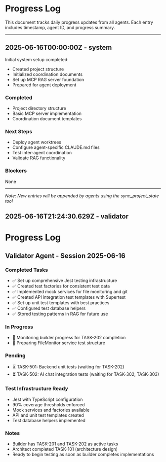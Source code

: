 # Progress Log

This document tracks daily progress updates from all agents. Each entry includes timestamp, agent ID, and progress summary.

---

## 2025-06-16T00:00:00Z - system

Initial system setup completed:
- Created project structure
- Initialized coordination documents
- Set up MCP RAG server foundation
- Prepared for agent deployment

### Completed
- Project directory structure
- Basic MCP server implementation
- Coordination document templates

### Next Steps
- Deploy agent worktrees
- Configure agent-specific CLAUDE.md files
- Test inter-agent coordination
- Validate RAG functionality

### Blockers
None

---

*Note: New entries will be appended by agents using the sync_project_state tool*

## 2025-06-16T21:24:30.629Z - validator
# Progress Log

## Validator Agent - Session 2025-06-16

### Completed Tasks
- ✅ Set up comprehensive Jest testing infrastructure
- ✅ Created test factories for consistent test data
- ✅ Implemented mock services for file monitoring and git
- ✅ Created API integration test templates with Supertest
- ✅ Set up unit test templates with best practices
- ✅ Configured test database helpers
- ✅ Stored testing patterns in RAG for future use

### In Progress
- 🔄 Monitoring builder progress for TASK-202 completion
- 🔄 Preparing FileMonitor service test structure

### Pending
- ⏳ TASK-501: Backend unit tests (waiting for TASK-202)
- ⏳ TASK-502: AI chat integration tests (waiting for TASK-302, TASK-303)

### Test Infrastructure Ready
- Jest with TypeScript configuration
- 90% coverage thresholds enforced
- Mock services and factories available
- API and unit test templates created
- Test database helpers implemented

### Notes
- Builder has TASK-201 and TASK-202 as active tasks
- Architect completed TASK-101 (architecture design)
- Ready to begin testing as soon as builder completes implementations